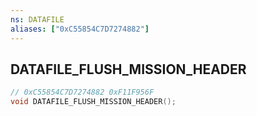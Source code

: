 ```yaml
---
ns: DATAFILE
aliases: ["0xC55854C7D7274882"]
---
```

## DATAFILE_FLUSH_MISSION_HEADER

```c
// 0xC55854C7D7274882 0xF11F956F
void DATAFILE_FLUSH_MISSION_HEADER();
```

